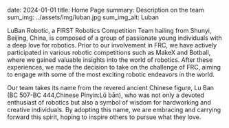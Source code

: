 date: 2024-01-01
title: Home Page
summary: Description on the team
sum_img: ../assets/img/luban.jpg
sum_img_alt: Luban

LuBan Robotic, a FIRST Robotics Competition Team hailing from Shunyi, Beijing, China, is composed of a group of passionate young individuals with a deep love for robotics. Prior to our involvement in FRC, we have actively participated in various robotic competitions such as MakeX and Botball, where we gained valuable insights into the world of robotics. After these experiences, we made the decision to take on the challenge of FRC, aiming to engage with some of the most exciting robotic endeavors in the world.

Our team takes its name from the revered ancient Chinese figure, Lu Ban (BC 507-BC 444,Chinese Pinyin:Lǔ bān), who was not only a devoted enthusiast of robotics but also a symbol of wisdom for hardworking and creative individuals. By adopting this name, we are embracing and carrying forward this spirit, hoping to inspire others to pursue what they love.
